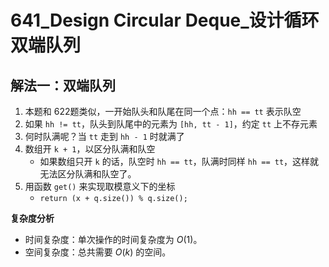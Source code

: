 # 641_Design Circular Deque_设计循环双端队列

## 解法一：双端队列

1. 本题和 622题类似，一开始队头和队尾在同一个点：`hh == tt` 表示队空
2. 如果 `hh != tt`，队头到队尾中的元素为 `[hh, tt - 1]`，约定 `tt` 上不存元素
3. 何时队满呢？当 `tt` 走到 `hh - 1` 时就满了
4. 数组开 `k + 1`，以区分队满和队空
    - 如果数组只开 `k` 的话，队空时 `hh == tt`，队满时同样 `hh == tt`，这样就无法区分队满和队空了。
5. 用函数 `get()` 来实现取模意义下的坐标
    - `return (x + q.size()) % q.size();`

**复杂度分析**
- 时间复杂度：单次操作的时间复杂度为 $O(1)$。
- 空间复杂度：总共需要 $O(k)$ 的空间。